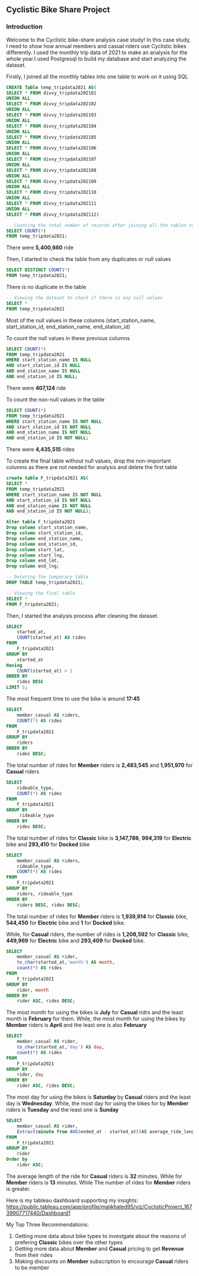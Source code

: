 ## Cyclistic Bike Share Project

### Introduction
Welcome to the Cyclistic bike-share analysis case study! In this case study, I need to show how annual members and casual riders use Cyclistic bikes differently. I used the monthly trip data of 2021 to make an analysis for the whole year.I used Postgresql to build my database and start analyzing the dataset.

Firstly, I joined all the monthly tables into one table to work on it using SQL

``` sql
CREATE Table temp_tripdata2021 AS(
SELECT * FROM divvy_tripdata202101
UNION ALL
SELECT * FROM divvy_tripdata202102
UNION ALL
SELECT * FROM divvy_tripdata202103
UNION ALL
SELECT * FROM divvy_tripdata202104
UNION ALL
SELECT * FROM divvy_tripdata202105
UNION ALL
SELECT * FROM divvy_tripdata202106
UNION ALL
SELECT * FROM divvy_tripdata202107
UNION ALL
SELECT * FROM divvy_tripdata202108
UNION ALL
SELECT * FROM divvy_tripdata202109
UNION ALL
SELECT * FROM divvy_tripdata202110
UNION ALL
SELECT * FROM divvy_tripdata202111
UNION ALL
SELECT * FROM divvy_tripdata202112)

-- Counting the total number of records after joining all the tables together into one table
SELECT COUNT(*)
FROM temp_tripdata2021;
```

There were __5,400,660__ ride

Then, I started to check the table from any duplicates or null values

```sql
SELECT DISTINCT COUNT(*)
FROM temp_tripdata2021;
```
There is no duplicate in the table

```sql
-- Viewing the dataset to check if there is any null values
SELECT *
FROM temp_tripdata2021
```

Most of the null values in these columns (start_station_name, start_station_id, end_station_name, end_station_id)

To count the null values in these previous columns

``` sql
SELECT COUNT(*)
FROM temp_tripdata2021
WHERE start_station_name IS NULL
AND start_station_id IS NULL
AND end_station_name IS NULL
AND end_station_id IS NULL;
```

There were __407,124__ ride

To count the non-null values in the table

``` sql
SELECT COUNT(*)
FROM temp_tripdata2021
WHERE start_station_name IS NOT NULL
AND start_station_id IS NOT NULL
AND end_station_name IS NOT NULL
AND end_station_id IS NOT NULL;
```

There were __4,435,515__ rides

To create the final table without null values, drop the non-important columns as there are not needed for analysis and delete the first table

``` sql
create table F_tripdata2021 AS(
SELECT *
FROM temp_tripdata2021
WHERE start_station_name IS NOT NULL
AND start_station_id IS NOT NULL
AND end_station_name IS NOT NULL
AND end_station_id IS NOT NULL);

Alter table F_tripdata2021
Drop column start_station_name,
Drop column start_station_id,
Drop column end_station_name,
Drop column end_station_id,
Drop column start_lat,
Drop column start_lng,
Drop column end_lat,
Drop column end_lng;

-- Deleting the temporary table
DROP TABLE temp_tripdata2021;
```

```sql
-- Viewing the final table
SELECT *
FROM F_tripdata2021;
```

Then, I started the analysis process after cleaning the dataset.

```sql
SELECT 
	started_at,
	COUNT(started_at) AS rides
FROM
	F_tripdata2021
GROUP BY
	started_at
Having 
	COUNT(started_at) > 1
ORDER BY 
	rides DESC
LIMIT 5;
```
The most frequent time to use the bike is around __17:45__ 

```sql
SELECT
	member_casual AS riders,
	COUNT(*) AS rides
FROM
	F_tripdata2021
GROUP BY
	riders
ORDER BY
	rides DESC;
```

The total number of rides for __Member__ riders is __2,483,545__ and __1,951,970__ for __Casual__ riders
	
```sql
SELECT
	rideable_type,
	COUNT(*) AS rides
FROM
	F_tripdata2021
GROUP BY
	 rideable_type
ORDER BY
	rides DESC;
```

The total number of rides for __Classic__ bike is __3,147,786__, __994,319__ for __Electric__ bike and __293,410__ for __Docked__ bike

```sql
SELECT
	member_casual AS riders,
	rideable_type,
	COUNT(*) AS rides
FROM
	F_tripdata2021
GROUP BY
	riders, rideable_type
ORDER BY
	riders DESC, rides DESC;
```
The total number of rides for __Member__ riders is __1,939,914__ for __Classic__ bike, __544,450__ for __Electric__ bike and __1__ for __Docked__ bike. 

While, for __Casual__ riders, the number of rides is __1,208,592__ for __Classic__ bike, __449,969__ for __Electric__ bike and __293,409__ for __Docked__ bike.

```sql
SELECT
    member_casual AS rider,
    to_char(started_at,'month') AS month,
    count(*) AS rides	
FROM
	F_tripdata2021
GROUP BY
	rider, month
ORDER BY 
    rider ASC, rides DESC;
```

The most month for using the bikes is __July__ for __Casual__ ridrs and the least month is __February__ for them. While, the most month for using the bikes by __Member__ riders is __April__ and the least one is also __February__

```sql
SELECT
    member_casual AS rider,
    to_char(started_at,'day') AS day,
    count(*) AS rides	
FROM
	F_tripdata2021
GROUP BY
	rider, day
ORDER BY 
    rider ASC, rides DESC;
```

The most day for using the bikes is __Saturday__ by __Casual__ riders and the least day is __Wednesday__. While, the most day for using the bikes for by __Member__ riders is __Tuesday__ and the least one is __Sunday__

```sql
SELECT
	member_casual AS rider,
	Extract(minute from AVG(ended_at - started_at))AS average_ride_length
FROM
	F_tripdata2021
GROUP BY
	rider
Order by 
	rider ASC;
```
The average length of the ride for __Casual__ riders is __32__ minutes, While for __Member__ riders is __13__ minutes. While The number of rides for __Member__ riders is greater.

Here is my tableau dashboard supporting my insights:
https://public.tableau.com/app/profile/maiikhaled95/viz/CyclisticProject_16739907717440/Dashboard1

My Top Three Recommendations:
1. Getting more data about bike types to investgate about the reasons of prefering __Classic__ bikes over the other types
2. Getting more data about __Member__ and __Casual__ pricing to get __Revenue__ from their rides
3. Making discounts on __Member__ subscription to encourage __Casual__ riders to be member
 
